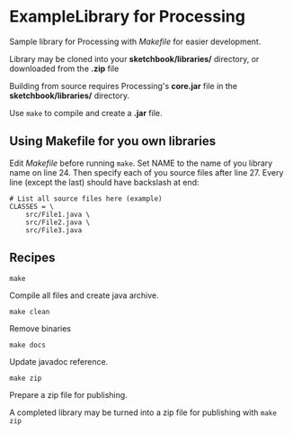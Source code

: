 # ExampleLibrary for Processing

Sample library for Processing with *Makefile* for easier development.

Library may be cloned into your **sketchbook/libraries/** directory, or downloaded from the **.zip** file



Building from source requires Processing's **core.jar** file in the **sketchbook/libraries/** directory.

Use `make` to compile and create a **.jar** file.



## Using Makefile for you own libraries

Edit *Makefile* before running `make`.  Set NAME to the name of you library name on line 24.  Then specify each of you source files after line 27.  Every line (except the last) should have backslash at end:

```
# List all source files here (example)
CLASSES = \
	src/File1.java \
	src/File2.java \
	src/File3.java
```



## Recipes

`make`

Compile all files and create java archive.

`make clean`

Remove binaries

`make docs`

Update javadoc reference.

`make zip`

Prepare a zip file for publishing.



A completed library may be turned into a zip file for publishing with `make zip`

